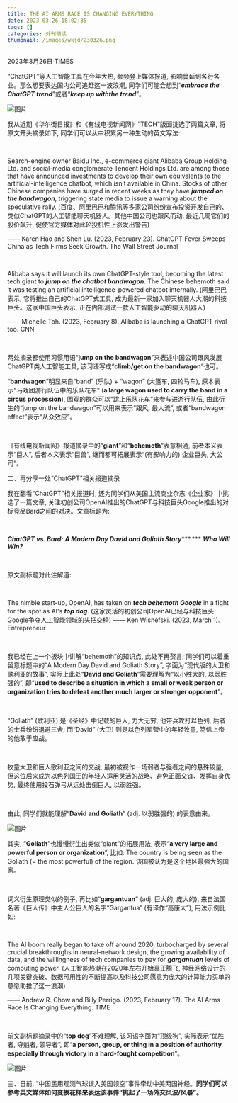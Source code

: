 ```yaml
---
title: THE AI ARMS RACE IS CHANGING EVERYTHING
date: 2023-03-26 18:02:35
tags: []
categories: 外刊精读
thumbnail: /images/wkjd/230326.png
---
```


<div class="notification is-success is-size-6">
2023年3月26日 TIMES
</div>


“ChatGPT”等人工智能工具在今年大热, 频频登上媒体报道, 影响蔓延到各行各业。那么想要表达国内公司追赶这一波浪潮, 同学们可能会想到“***embrace*** ***the ChatGPT trend***”或者“***keep up with******the trend***”。

![图片](https://oss.deqiang.wang/img/230326.png)

<!--more-->     

我从近期《华尔街日报》和《有线电视新闻网》“TECH”版面挑选了两篇文章, 将原文开头摘录如下, 同学们可以从中积累另一种生动的英文写法:

​     

Search-engine owner Baidu Inc., e-commerce giant Alibaba Group Holding Ltd. and social-media conglomerate Tencent Holdings Ltd. are among those that have announced investments to develop their own equivalents to the artificial-intelligence chatbot, which isn’t available in China. Stocks of other Chinese companies have surged in recent weeks as they have ***jumped on the bandwagon***, triggering state media to issue a warning about the speculative rally. (百度、阿里巴巴和腾讯等多家公司纷纷宣布投资开发自己的、类似ChatGPT的人工智能聊天机器人。其他中国公司也跟风而动, 最近几周它们的股价飙升, 促使官方媒体对此轮投机性上涨发出警告)

—— Karen Hao and Shen Lu. (2023, February 23). ChatGPT Fever Sweeps China as Tech Firms Seek Growth. The Wall Street Journal

​     

Alibaba says it will launch its own ChatGPT-style tool, becoming the latest tech giant to ***jump on the chatbot bandwagon***. The Chinese behemoth said it was testing an artificial intelligence-powered chatbot internally. (阿里巴巴表示, 它将推出自己的ChatGPT式工具, 成为最新一家加入聊天机器人大潮的科技巨头。这家中国巨头表示, 正在内部测试一款人工智能驱动的聊天机器人)

—— Michelle Toh. (2023, February 8). Alibaba is launching a ChatGPT rival too. CNN

​     

两处摘录都使用习惯用语“**jump on the bandwagon**”来表述中国公司跟风发展ChatGPT类人工智能工具, 该习语写成“**climb/get on the bandwagon**”也可。



“**bandwagon**”明显来自“band” (乐队) + “wagon” (大篷车, 四轮马车), 原本表示“马戏团游行队伍中的乐队花车” (**a large wagon used to carry the band in a circus procession**), 围观的群众可以“跳上乐队花车”来参与进游行队伍, 由此衍生的“jump on the bandwagon”可以用来表示“跟风, 最大流”, 或者“bandwagon effect”表示“从众效应”。

​     

《有线电视新闻网》报道摘录中的“**giant**”和“**behemoth**”表意相通, 前者本义表示“巨人”, 后者本义表示“巨兽”, 继而都可拓展表示“(有影响力的) 企业巨头, 大公司”。



二、再分享一处“ChatGPT”相关报道摘录



我在翻看“ChatGPT”相关报道时, 还为同学们从美国主流商业杂志《企业家》中挑选了一篇文章, 关注初创公司OpenAI推出的ChatGPT与科技巨头Google推出的对标竞品Bard之间的对决。文章标题为:

​     

***ChatGPT vs. Bard:*** ***A Modern Day David and Goliath Story******.*** ***Who Will Win?***

​     

原文副标题对此注解道:

​     

The nimble start-up, OpenAI, has taken on ***tech behemoth Google*** in a fight for the spot as AI's ***top dog***. (这家灵活的初创公司OpenAI已经与科技巨头Google争夺人工智能领域的头把交椅) —— Ken Wisnefski. (2023, March 1). Entrepreneur

​     

我已经在上一个板块中讲解“behemoth”的知识点, 此处不再赘言; 同学们可以着重留意标题中的“A Modern Day David and Goliath Story”, 字面为“现代版的大卫和歌利亚的故事”, 实际上此处“**David and Goliath**”需要理解为“以小胜大的, 以弱胜强的”, 即“**used to describe a situation in which a small or weak person or organization tries to defeat another much larger or stronger opponent**”。

​     

“Goliath” (歌利亚) 是《圣经》中记载的巨人, 力大无穷, 他带兵攻打以色列, 后者的士兵纷纷退避三舍; 而“David” (大卫) 则是以色列军营中的年轻牧童, 笃信上帝的他敢于应战。

​     

牧童大卫和巨人歌利亚之间的交战, 最初被视作一场弱者与强者之间的悬殊较量, 但这位后来成为以色列国王的年轻人运用灵活的战略、避免正面交锋、发挥自身优势, 最终使用投石弹弓从远处击倒巨人, 以弱胜强。

​     

由此, 同学们就能理解“**David and Goliath**” (adj. 以弱胜强的) 的表意由来。



![图片](https://oss.deqiang.wang/img/640-20230326232442738.png)



其实, “**Goliath**”也慢慢衍生出类似“giant”的拓展用法, 表示“**a very large and powerful person or organization**”, 比如: The country is being seen as the Goliath (= the most powerful) of the region. 该国被认为是这个地区最强大的国家。

​     

词义衍生原理类似的例子, 再比如“**gargantuan**” (adj. 巨大的, 庞大的), 来自法国名著《巨人传》中主人公巨人的名字“Gargantua” (有译作“高康大”), 用法示例比如:

​     

The AI boom really began to take off around 2020, turbocharged by several crucial breakthroughs in neural-network design, the growing availability of data, and the willingness of tech companies to pay for ***gargantuan*** levels of computing power. (人工智能热潮在2020年左右开始真正腾飞, 神经网络设计的几项关键突破、数据可用性的不断提高以及科技公司愿意为庞大的计算能力买单的意愿助推了这一浪潮)

—— Andrew R. Chow and Billy Perrigo. (2023, February 17). The AI Arms Race Is Changing Everything. TIME

​     

前文副标题摘录中的“**top dog**”不难理解, 该习语字面为“顶级狗”, 实际表示“优胜者, 夺魁者, 领导者”, 即“**a person, group, or thing in a position of authority especially through victory in a hard-fought competition**”。



![图片](https://oss.deqiang.wang/img/640-20230326232446900.png)



三、日前, “中国民用观测气球误入美国领空”事件牵动中美两国神经。**同学们可以参考英文媒体如何变换花样来表达该事件“挑起了一场外交风波/风暴”。**